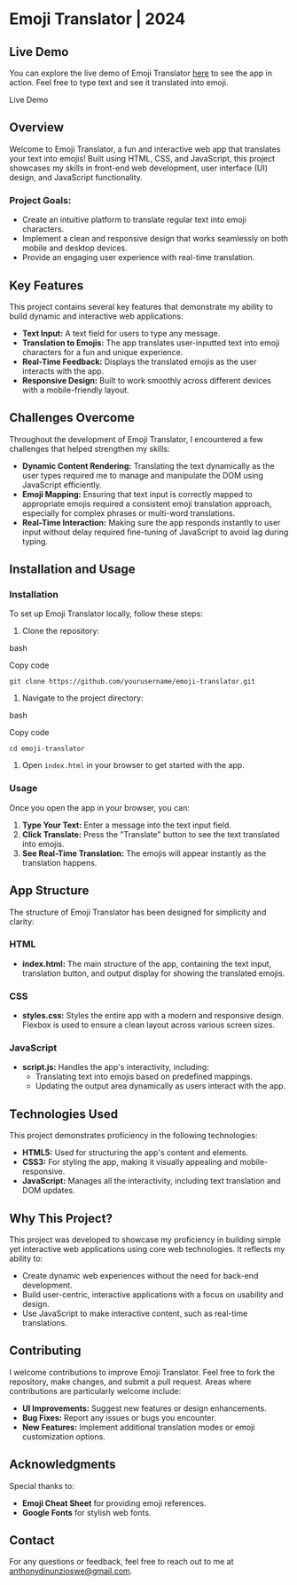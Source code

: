 Emoji Translator | 2024
=======================

Live Demo
---------

You can explore the live demo of Emoji Translator [here](https://anthonydinunzioswe.github.io/emojiTranslatorJS) to see the app in action. Feel free to type text and see it translated into emoji.

Live Demo

Overview
--------

Welcome to Emoji Translator, a fun and interactive web app that translates your text into emojis! Built using HTML, CSS, and JavaScript, this project showcases my skills in front-end web development, user interface (UI) design, and JavaScript functionality.

### Project Goals:

-   Create an intuitive platform to translate regular text into emoji characters.
-   Implement a clean and responsive design that works seamlessly on both mobile and desktop devices.
-   Provide an engaging user experience with real-time translation.

Key Features
------------

This project contains several key features that demonstrate my ability to build dynamic and interactive web applications:

-   **Text Input:** A text field for users to type any message.
-   **Translation to Emojis:** The app translates user-inputted text into emoji characters for a fun and unique experience.
-   **Real-Time Feedback:** Displays the translated emojis as the user interacts with the app.
-   **Responsive Design:** Built to work smoothly across different devices with a mobile-friendly layout.

Challenges Overcome
-------------------

Throughout the development of Emoji Translator, I encountered a few challenges that helped strengthen my skills:

-   **Dynamic Content Rendering:** Translating the text dynamically as the user types required me to manage and manipulate the DOM using JavaScript efficiently.
-   **Emoji Mapping:** Ensuring that text input is correctly mapped to appropriate emojis required a consistent emoji translation approach, especially for complex phrases or multi-word translations.
-   **Real-Time Interaction:** Making sure the app responds instantly to user input without delay required fine-tuning of JavaScript to avoid lag during typing.

Installation and Usage
----------------------

### Installation

To set up Emoji Translator locally, follow these steps:

1.  Clone the repository:

bash

Copy code

`git clone https://github.com/yourusername/emoji-translator.git`

1.  Navigate to the project directory:

bash

Copy code

`cd emoji-translator`

1.  Open `index.html` in your browser to get started with the app.

### Usage

Once you open the app in your browser, you can:

1.  **Type Your Text:** Enter a message into the text input field.
2.  **Click Translate:** Press the "Translate" button to see the text translated into emojis.
3.  **See Real-Time Translation:** The emojis will appear instantly as the translation happens.

App Structure
-------------

The structure of Emoji Translator has been designed for simplicity and clarity:

### HTML

-   **index.html:** The main structure of the app, containing the text input, translation button, and output display for showing the translated emojis.

### CSS

-   **styles.css:** Styles the entire app with a modern and responsive design. Flexbox is used to ensure a clean layout across various screen sizes.

### JavaScript

-   **script.js:** Handles the app's interactivity, including:
    -   Translating text into emojis based on predefined mappings.
    -   Updating the output area dynamically as users interact with the app.

Technologies Used
-----------------

This project demonstrates proficiency in the following technologies:

-   **HTML5:** Used for structuring the app's content and elements.
-   **CSS3:** For styling the app, making it visually appealing and mobile-responsive.
-   **JavaScript:** Manages all the interactivity, including text translation and DOM updates.

Why This Project?
-----------------

This project was developed to showcase my proficiency in building simple yet interactive web applications using core web technologies. It reflects my ability to:

-   Create dynamic web experiences without the need for back-end development.
-   Build user-centric, interactive applications with a focus on usability and design.
-   Use JavaScript to make interactive content, such as real-time translations.

Contributing
------------

I welcome contributions to improve Emoji Translator. Feel free to fork the repository, make changes, and submit a pull request. Areas where contributions are particularly welcome include:

-   **UI Improvements:** Suggest new features or design enhancements.
-   **Bug Fixes:** Report any issues or bugs you encounter.
-   **New Features:** Implement additional translation modes or emoji customization options.

Acknowledgments
---------------

Special thanks to:

-   **Emoji Cheat Sheet** for providing emoji references.
-   **Google Fonts** for stylish web fonts.

Contact
-------

For any questions or feedback, feel free to reach out to me at anthonydinunzioswe@gmail.com.
